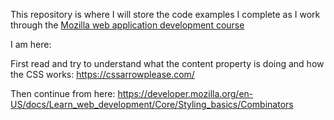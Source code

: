 This repository is where I will store the code examples I complete as I work through the [Mozilla web application development course](https://developer.mozilla.org/en-US/docs/Learn_web_development/Getting_started)

I am here: 

First read and try to understand what the content property is doing and how the CSS works:
https://cssarrowplease.com/

Then continue from here:
https://developer.mozilla.org/en-US/docs/Learn_web_development/Core/Styling_basics/Combinators